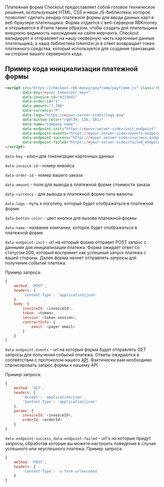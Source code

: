 Платежная форма Checkout предоставляет собой готовое техническое решение, использующее HTML, CSS и наши JS-библиотеки, которое позволяет сделать рендер платежной формы для ввода данных карт в веб-браузере плательщика. Форма отдается с веб-серверов RBKmoney и открывается в iFrame таким образом, чтобы создать для плательщика внешнюю видимость нахождения на сайте мерчанта.
Checkout валидирует и отправляет на нашу серверную часть карточные данные плательщика, а наша библиотека tokenizer.js в ответ возвращает токен платежного средства, который используется для создания транзакций на стороне вашего серверного кода.

## Пример кода инициализации платежной формы

```html
<script src="https://checkout.rbk.money/payframe/payframe.js" class="rbkmoney-checkout"
        data-key="<your_tokenizer_key>"
        data-invoice-id="e213ed1"
        data-order-id="1"
        data-amount="7,700"
        data-currency="Р"
        data-logo="https://<your-server-side>/logo.png"
        data-button-color="rgb(39, 136, 181)"
        data-name="Company name"
        data-endpoint-init="https://<your-server-side>/init_endpoint"
        data-endpoint-events="https://<your-server-side>/events_endpoint"
        data-endpoint-success="https://<your-server-side>/success_endpoint"
        data-endpoint-failed="https://<your-server-side>/failed_endpoint">
</script>
```
``data-key`` - ключ для токенизации карточных данных

``data-invoice-id`` - номер инвойса

``data-order-id`` - номер вашего заказа

``data-amount`` - поле для вывода в платежной форме стоимости заказа

``data-currency`` - для вывода в платежной форме типа валюты

``data-logo`` - путь к логотипу, который будет отображаться в платежной форме

``data-button-color`` - цвет кнопки для вызова платежной формы

``data-name`` - название компании, которое будет отображаться в платежной форме

``data-endpoint-init`` - url на который форма отправит POST запрос с данными для инициализации платежа. Форма ожидает ответ
со статусом 200, который воспримет как успешный запуск платежа с вашей стороны. Далее форма начнет отправлять запросы для получения событий платежа.

Пример запроса:
```js
{
    method: 'POST',
    headers: {
        'Content-Type': 'application/json'
    },
    body: {
        invoiceId: <invoiceId>,
        token: <token>,
        session: <token session>,
        contractInfo: {
            email: <payer email>
        }
    }
}
```

``data-endpoint-events`` - url на который форма будет отправлять GET запросы для получения событий платежа. Ответы ожидаются в соответствии с протоколом нашего [API](https://rbkmoney.github.io/api/#operation/getInvoiceEvents). Фактически вам необходимо спроксировать запрос формы к нашему API.

Пример запроса:
```js
{
    method: 'GET',
    headers: {
        'Accept': 'application/json',
        'Content-Type': 'application/json'
    },
    params: {
        invoiceId: <invoiceId>,
        orderId: <orderId>
    }
}
```

``data-endpoint-success``, ``data-endpoint-failed`` - url's на которые придут запросы, обработав которые вы можете настроить поведение в случае успешного или неуспешного платежа.
Пример запроса:
```js
{
    method: 'POST',
    headers: {
        'Content-Type': 'x-form-urlencoded'
    }
}
```
